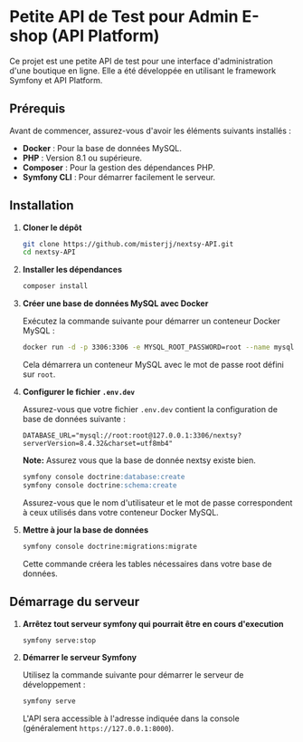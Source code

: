 # Petite API de Test pour Admin E-shop (API Platform)

Ce projet est une petite API de test pour une interface d'administration d'une boutique en ligne. Elle a été développée en utilisant le framework Symfony et API Platform.

## Prérequis

Avant de commencer, assurez-vous d'avoir les éléments suivants installés :

*   **Docker** : Pour la base de données MySQL.
*   **PHP** : Version 8.1 ou supérieure.
*   **Composer** : Pour la gestion des dépendances PHP.
*   **Symfony CLI** : Pour démarrer facilement le serveur.

## Installation

1.  **Cloner le dépôt**

    ```bash
    git clone https://github.com/misterjj/nextsy-API.git
    cd nextsy-API
    ```

2.  **Installer les dépendances**

    ```bash
    composer install
    ```

3.  **Créer une base de données MySQL avec Docker**

    Exécutez la commande suivante pour démarrer un conteneur Docker MySQL :

    ```bash
    docker run -d -p 3306:3306 -e MYSQL_ROOT_PASSWORD=root --name mysql-container mysql:8
    ```

    Cela démarrera un conteneur MySQL avec le mot de passe root défini sur `root`.

4. **Configurer le fichier `.env.dev`**

   Assurez-vous que votre fichier `.env.dev` contient la configuration de base de données suivante :

    ```dotenv
    DATABASE_URL="mysql://root:root@127.0.0.1:3306/nextsy?serverVersion=8.4.32&charset=utf8mb4"
    ```
   **Note:** Assurez vous que la base de donnée nextsy existe bien.
    ```sql
    symfony console doctrine:database:create
    symfony console doctrine:schema:create
    ```

   Assurez-vous que le nom d'utilisateur et le mot de passe correspondent à ceux utilisés dans votre conteneur Docker MySQL.

5.  **Mettre à jour la base de données**

    ```bash
    symfony console doctrine:migrations:migrate
    ```

    Cette commande créera les tables nécessaires dans votre base de données.

## Démarrage du serveur

1. **Arrêtez tout serveur symfony qui pourrait être en cours d'execution**

    ```bash
    symfony serve:stop
    ```

2.  **Démarrer le serveur Symfony**

    Utilisez la commande suivante pour démarrer le serveur de développement :

    ```bash
    symfony serve
    ```

    L'API sera accessible à l'adresse indiquée dans la console (généralement `https://127.0.0.1:8000`).

